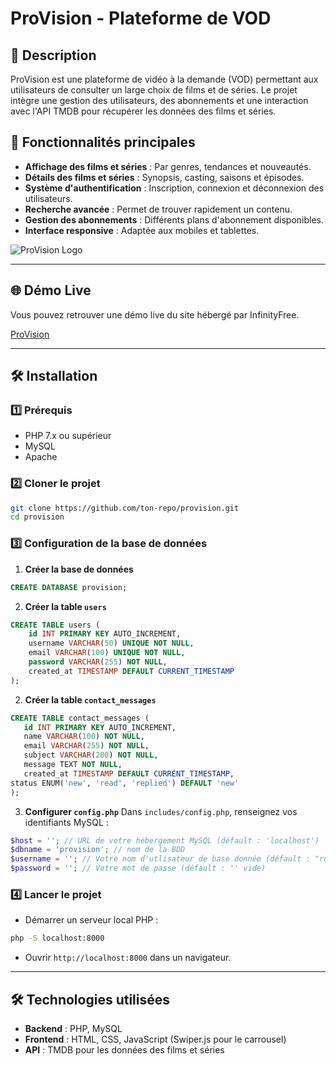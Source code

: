 # ProVision - Plateforme de VOD

## 📌 Description
ProVision est une plateforme de vidéo à la demande (VOD) permettant aux utilisateurs de consulter un large choix de films et de séries. Le projet intègre une gestion des utilisateurs, des abonnements et une interaction avec l'API TMDB pour récupérer les données des films et séries.

## 🚀 Fonctionnalités principales
- **Affichage des films et séries** : Par genres, tendances et nouveautés.
- **Détails des films et séries** : Synopsis, casting, saisons et épisodes.
- **Système d'authentification** : Inscription, connexion et déconnexion des utilisateurs.
- **Recherche avancée** : Permet de trouver rapidement un contenu.
- **Gestion des abonnements** : Différents plans d'abonnement disponibles.
- **Interface responsive** : Adaptée aux mobiles et tablettes.

![ProVision Logo](https://res.cloudinary.com/dhqh98spd/image/upload/v1738425540/Provision-LOGO_qkjtew.png)

---

## 🌐 Démo Live
Vous pouvez retrouver une démo live du site hébergé par InfinityFree.

[ProVision](http://provision.kesug.com/)


---

## 🛠 Installation
### 1️⃣ Prérequis
- PHP 7.x ou supérieur
- MySQL
- Apache 

### 2️⃣ Cloner le projet
```bash
git clone https://github.com/ton-repo/provision.git
cd provision
```

### 3️⃣ Configuration de la base de données
1. **Créer la base de données**
```sql
CREATE DATABASE provision;
```
2. **Créer la table `users`**
```sql
CREATE TABLE users (
    id INT PRIMARY KEY AUTO_INCREMENT,
    username VARCHAR(50) UNIQUE NOT NULL,
    email VARCHAR(100) UNIQUE NOT NULL,
    password VARCHAR(255) NOT NULL,
    created_at TIMESTAMP DEFAULT CURRENT_TIMESTAMP
);
```

2. **Créer la table `contact_messages`**

```sql
CREATE TABLE contact_messages (
   id INT PRIMARY KEY AUTO_INCREMENT,
   name VARCHAR(100) NOT NULL,
   email VARCHAR(255) NOT NULL,
   subject VARCHAR(200) NOT NULL,
   message TEXT NOT NULL,
   created_at TIMESTAMP DEFAULT CURRENT_TIMESTAMP,
status ENUM('new', 'read', 'replied') DEFAULT 'new'
);
```
3. **Configurer `config.php`**
   Dans `includes/config.php`, renseignez vos identifiants MySQL :
```php
$host = ''; // URL de votre hébergement MySQL (défault : 'localhost')
$dbname = 'provision'; // nom de la BDD
$username = ''; // Votre nom d'utlisateur de base donnée (défault : "root")
$password = ''; // Votre mot de passe (défault : '' vide)
```

### 4️⃣ Lancer le projet
- Démarrer un serveur local PHP :
```bash
php -S localhost:8000
```
- Ouvrir `http://localhost:8000` dans un navigateur.

---

## 🛠 Technologies utilisées
- **Backend** : PHP, MySQL
- **Frontend** : HTML, CSS, JavaScript (Swiper.js pour le carrousel)
- **API** : TMDB pour les données des films et séries




